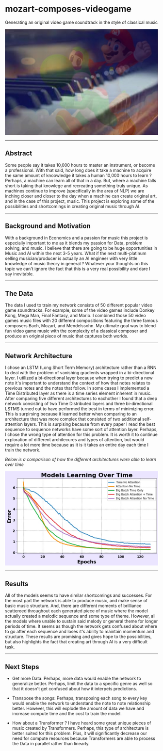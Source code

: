# mozart-composes-videogame
Generating an original video game soundtrack in the style of classical music

![Alt text](images/mario_piano.jpg?raw=true "MARIO/ PIANO")


-----------------------------------------------------------------------------------------------------------------------

## Abstract

Some people say it takes 10,000 hours to master an instrument, or become a professional. With that said, how long does it take a machine to acquire the same amount of knoowledge it takes a human 10,000 hours to learn ? Perhaps, a machine can learn all of that in a day. But, where a machine falls short is taking that knowlege and recreating something truly unique. As machines continue to improve (specifically in the area of NLP) we are inching closer and closer to the day when a machine can create original art, and in the case of this project, music. This project is exploring some of the possibilities and shortcomings in creating original music through AI.


-----------------------------------------------------------------------------------------------------------------------

## Background and Motivation

With a background in Economics and a passion for music this project is especially important to me as it blends my passion for Data, problem solving, and music. I believe that there are going to be huge opportunities in Music and AI within the next 3-5 years. What if the next multi-platinum selling musician/producer is actually an AI engineer with very little knowledge of music theory in general ? Whatever your thoughts on this topic we can't ignore the fact that this is a very real possibility and dare I say inevitable.

-----------------------------------------------------------------------------------------------------------------------
## The Data

The data I used to train my network consists of 50 different popular video game soundtracks. For example, some of the video games include Donkey Kong, Mega Man, Final Fantasy, and Mario. I combined those 50 video games music files with 20 different compositions featuring the three famous composers Bach, Mozart, and Mendelssohn. My ultimate goal was to blend fun video game music with the complexity of a classical composer and produce an original piece of music that captures both worlds. 



-----------------------------------------------------------------------------------------------------------------------

## Network Architecture


I chose an LSTM (Long Short Term Memory) architecture rather than a RNN to deal with the problem of vanishing gradients wrapped in a bi-directional layer. I utilized a bi-directional layer because when trying to predict a new note it's important to understand the context of how that notes relates to previous notes and the notes that follow. In some cases I implemented a Time Distributed layer as there is a time series element inherent in music. After comparing five different architectures to eachother I found that a deep network consisting of two Time Distributed layers and three bi-directional LSTMS turned out to have performed the best in terms of minimizing error. This is surpirsing because it learned better when comparing to an architecture that was more complex that consisted of two additional self-attention layers. This is surpising because from every paper I read the best sequence to sequence networks have some sort of attention layer. Perhaps, I chose the wrong type of attention for this problem. It is worth it to continue exploration of different architecures and types of attention, but would require a lot more time because as it is it takes an entire day each time I train the network.

*Below is a comparison of how the different architectures were able to learn over time*

![Alt text](images/model_learning.jpg?raw=true "Networks Learning")



-----------------------------------------------------------------------------------------------------------------------

## Results

All of the models seems to have similar shortcomings and successes. For the most part the network is able to produce music, and make sense of basic music structure. And, there are different moments of brilliance scattereed throughout each generated piece of music where the model actually created a melodic sequence and some type of theme. However, all the models where unable to sustain said melody or general theme for longer periods of time. It seems as though the network gets confused about where to go after each sequence and loses it's ability to maintain momentum and structure. These results are promising and gives hope to the possibilities, but also highlights the fact that creating art through AI is a very difficult task.  

-----------------------------------------------------------------------------------------------------------------------

## Next Steps

- Get more Data: Perhaps, more data would enable the network to generalize better. Perhaps, limit the data to a specific genre as well so that it doesn't get confused about how it interpets predictions.

- Transpose the songs: Perhaps, transposing each song to every key would enable the network to understand the note to note relationship better. However, this will explode the amount of data we have and increase compute time and the cost to train the model. 

- How about a Transformer ? I have heard some great unique pieces of music created by Transformers. Perhaps, this type of architecture is better suited for this problem. Plus, it will significantly decrease our need for compute resources because Transformers are able to process the Data in parallel rather than linearly. 



